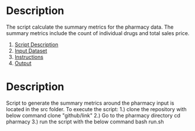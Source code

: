# Description 
The script calculate the summary metrics for the pharmacy data. The summary metrics include the count of individual drugs and total sales price. 
1. [Script Description](README.md#problem)
2. [Input Dataset](README.md#input-dataset)
3. [Instructions](README.md#instructions)
4. [Output](README.md#output)

# Description
Script to generate the summary metrics around the pharmacy input is located in the src folder.
To execute the script:
    1.) clone the repository with below command
      clone "github/link"
    2.) Go to the pharmacy directory
       cd pharmacy
    3.) run the script with the below command
        bash run.sh
